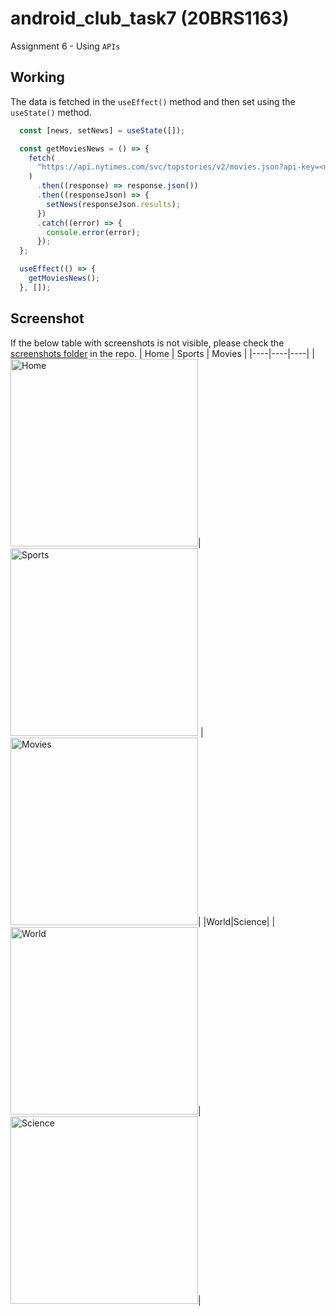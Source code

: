 # android_club_task7 (20BRS1163)
Assignment 6 - Using `APIs`

## Working

The data is fetched in the `useEffect()` method and then set using the `useState()` method.
```js
  const [news, setNews] = useState([]);

  const getMoviesNews = () => {
    fetch(
      "https://api.nytimes.com/svc/topstories/v2/movies.json?api-key=<not-dumb-enough-to-upload-the-key>"
    )
      .then((response) => response.json())
      .then((responseJson) => {
        setNews(responseJson.results);
      })
      .catch((error) => {
        console.error(error);
      });
  };

  useEffect(() => {
    getMoviesNews();
  }, []);
```

## Screenshot
If the below table with screenshots is not visible, please check the [screenshots folder](https://github.com/cmsvit/android_club_task7/tree/main/screenshots) in the repo.
| Home | Sports | Movies |
|----|----|----|
|<img src="https://github.com/cmsvit/android_club_task7/blob/main/screenshots/1.png" width="300" alt="Home">|<img src="https://github.com/cmsvit/android_club_task7/blob/main/screenshots/2.png" width="300" alt="Sports"> |<img src="https://github.com/cmsvit/android_club_task7/blob/main/screenshots/3.png" width="300" alt="Movies">|
|World|Science|
|<img src="https://github.com/cmsvit/android_club_task7/blob/main/screenshots/4.png" width="300" alt="World">|<img src="https://github.com/cmsvit/android_club_task7/blob/main/screenshots/5.png" width="300" alt="Science">|

